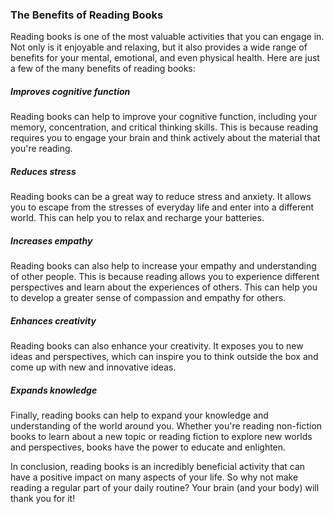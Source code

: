### The Benefits of Reading Books



Reading books is one of the most valuable activities that you can engage in. Not only is it enjoyable and relaxing, but it also provides a wide range of benefits for your mental, emotional, and even physical health. Here are just a few of the many benefits of reading books:



##### Improves cognitive function



Reading books can help to improve your cognitive function, including your memory, concentration, and critical thinking skills. This is because reading requires you to engage your brain and think actively about the material that you're reading.



##### Reduces stress



Reading books can be a great way to reduce stress and anxiety. It allows you to escape from the stresses of everyday life and enter into a different world. This can help you to relax and recharge your batteries.



##### Increases empathy



Reading books can also help to increase your empathy and understanding of other people. This is because reading allows you to experience different perspectives and learn about the experiences of others. This can help you to develop a greater sense of compassion and empathy for others.



##### Enhances creativity



Reading books can also enhance your creativity. It exposes you to new ideas and perspectives, which can inspire you to think outside the box and come up with new and innovative ideas.



##### Expands knowledge



Finally, reading books can help to expand your knowledge and understanding of the world around you. Whether you're reading non-fiction books to learn about a new topic or reading fiction to explore new worlds and perspectives, books have the power to educate and enlighten.



In conclusion, reading books is an incredibly beneficial activity that can have a positive impact on many aspects of your life. So why not make reading a regular part of your daily routine? Your brain (and your body) will thank you for it!

